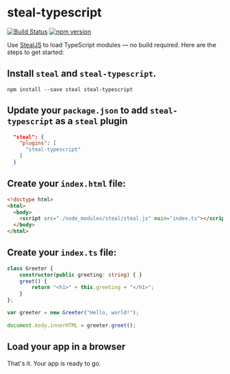 # steal-typescript

[![Build Status](https://travis-ci.org/phillipskevin/steal-typescript.svg?branch=master)](https://travis-ci.org/phillipskevin/steal-typescript)
[![npm version](https://badge.fury.io/js/steal-typescript.svg)](https://badge.fury.io/js/steal-typescript)

Use [StealJS](https://stealjs.com/) to load TypeScript modules — no build required. Here are the steps to get started:

## Install `steal` and `steal-typescript`.

```
npm install --save steal steal-typescript
```

## Update your `package.json` to add `steal-typescript` as a `steal` plugin

```json
  "steal": {
    "plugins": [
      "steal-typescript"
    ]
  }
```

## Create your `index.html` file:

```html
<!doctype html>
<html>
  <body>
    <script src="./node_modules/steal/steal.js" main="index.ts"></script>
  </body>
</html>
```

## Create your `index.ts` file:

```ts
class Greeter {
    constructor(public greeting: string) { }
    greet() {
        return "<h1>" + this.greeting + "</h1>";
    }
};

var greeter = new Greeter("Hello, world!");
    
document.body.innerHTML = greeter.greet();
```

## Load your app in a browser

That's it. Your app is ready to go.

